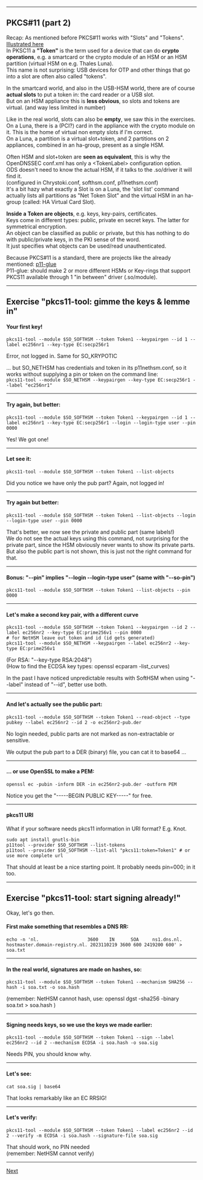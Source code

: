 ---------------------------------
## PKCS#11 (part 2)
Recap: As mentioned before PKCS#11 works with "Slots" and "Tokens".
[Illustrated here](https://github.com/tpm2-software/tpm2-pkcs11/blob/master/docs/illustrations/reader-slot-token-obj.png)  
In PKSC11 a **"Token"** is the term used for a device that can do **crypto operations**, e.g. a smartcard 
or the crypto module of an HSM or an HSM partition (virtual HSM on e.g. Thales Luna).  
This name is not surprising: USB devices for OTP and other things that go into a slot are often also called "tokens".

In the smartcard world, and also in the USB-HSM world, there are of
course **actual slots** to put a token in: the card reader or a USB slot.  
But on an HSM appliance this is **less obvious**, so slots and tokens are
virtual. (and way less limited in number)

Like in the real world, slots can also be **empty**, we saw this in the exercises.  
On a Luna, there is a (PCI?) card in the appliance with the crypto
module on it. This is the home of virtual non empty slots if I'm correct.  
On a Luna, a partition is a virtual slot+token, and 2 partitions on 2
appliances, combined in an ha-group, present as a single HSM.

Often HSM and slot+token are **seen as equivalent**, this is why the
OpenDNSSEC conf.xml has only a <TokenLabel\> configuration option.  
ODS doesn't need to know the actual HSM, if it talks to the .so/driver
it will find it.  
(configured in Chrystoki.conf, softhsm.conf, p11nethsm.conf)   
It's a bit hazy what exactly a Slot is on a Luna, the 'slot list' command
actually lists all partitions as "Net Token Slot" and the virtual HSM
in an ha-group (called: HA Virtual Card Slot).

**Inside a Token are objects**, e.g. keys, key-pairs, certificates.  
Keys come in different types: public, private en secret keys. The latter
for symmetrical encryption.  
An object can be classified as public or private, but this has nothing
to do with public/private keys, in the PKI sense of the word.  
It just specifies what objects can be used/read unauthenticated.

Because PKCS#11 is a standard, there are projects like the already mentioned:
[p11-glue](https://p11-glue.github.io/p11-glue/)  
P11-glue: should make 2 or more different HSMs or Key-rings that
support PKCS11 available through 1 "in between" driver (.so/module).  

-------------------
## Exercise "pkcs11-tool: gimme the keys & lemme in"
#### Your first key!
```
pkcs11-tool --module $SO_SOFTHSM --token Token1 --keypairgen --id 1 --label ec256nr1 --key-type EC:secp256r1
```    
Error, not logged in. Same for SO_KRYPOTIC  

... but SO_NETHSM has credentials and token in its p11nethsm.conf, so it works without supplying a pin or token on the command line:  
`pkcs11-tool --module $SO_NETHSM --keypairgen --key-type EC:secp256r1 --label "ec256nr1"`  

------------------------
#### Try again, but better:
```
pkcs11-tool --module $SO_SOFTHSM --token Token1 --keypairgen --id 1 --label ec256nr1 --key-type EC:secp256r1 --login --login-type user --pin 0000
```
Yes! We got one!

---------
#### Let see it:
```
pkcs11-tool --module $SO_SOFTHSM --token Token1 --list-objects
```
Did you notice we have only the pub part? Again, not logged in!

--------------
#### Try again but better:
```
pkcs11-tool --module $SO_SOFTHSM --token Token1 --list-objects --login --login-type user --pin 0000
```
That's better, we now see the private and public part (same labels!)  
We do not see the actual keys using this command, not surprising for the private part, since the HSM obviously never wants to show its private parts.  
But also the public part is not shown, this is just not the right command for that.

-------
#### Bonus: "--pin" implies "--login --login-type user"  (same with "--so-pin")
```
pkcs11-tool --module $SO_SOFTHSM --token Token1 --list-objects --pin 0000
```

------------
#### Let's make a second key pair, with a different curve
```
pkcs11-tool --module $SO_SOFTHSM --token Token1 --keypairgen --id 2 --label ec256nr2 --key-type EC:prime256v1 --pin 0000
# for NetHSM leave out token and id (id gets generated)
pkcs11-tool --module $SO_NETHSM --keypairgen --label ec256nr2 --key-type EC:prime256v1
```
 (For RSA: "--key-type RSA:2048")  
 (How to find the ECDSA key types: openssl ecparam -list_curves)

In the past I have noticed unpredictable results with SoftHSM when using "--label" instead of "--id", better use both.  

-----------
#### And let's actually see the public part:
```
pkcs11-tool --module $SO_SOFTHSM --token Token1 --read-object --type pubkey --label ec256nr2 --id 2 -o ec256nr2-pub.der
```
No login needed, public parts are not marked as non-extractable or sensitive.  

We output the pub part to a DER (binary) file, you can cat it to base64 ...

--------
#### ... or use OpenSSL to make a PEM:
```
openssl ec -pubin -inform DER -in ec256nr2-pub.der -outform PEM
```
Notice you get the "-----BEGIN PUBLIC KEY-----" for free.

-----------

#### pkcs11 URI
What if your software needs pkcs11 information in URI format? E.g. Knot.
```
sudo apt install gnutls-bin
p11tool --provider $SO_SOFTHSM --list-tokens
p11tool --provider $SO_SOFTHSM --list-all "pkcs11:token=Token1" # or use more complete url
```
That should at least be a nice starting point. It probably needs pin=000; in it too.

--------------------
## Exercise "pkcs11-tool: start signing already!"
Okay, let's go then.
#### First make something that resembles a DNS RR:
```
echo -n 'nl.                  3600    IN      SOA     ns1.dns.nl.    hostmaster.domain-registry.nl. 2023110219 3600 600 2419200 600' > soa.txt
```

----------------
#### In the real world, signatures are made on hashes, so:
```
pkcs11-tool --module $SO_SOFTHSM --token Token1 --mechanism SHA256 --hash -i soa.txt -o soa.hash
```
(remember: NetHSM cannot hash, use: openssl dgst -sha256 -binary soa.txt > soa.hash )

-------------------
#### Signing needs keys, so we use the keys we made earlier:
```
pkcs11-tool --module $SO_SOFTHSM --token Token1 --sign --label ec256nr2 --id 2 --mechanism ECDSA -i soa.hash -o soa.sig
```
Needs PIN, you should know why.

-----------
#### Let's see:
```
cat soa.sig | base64
```
That looks remarkably like an EC RRSIG!  

---------------
#### Let's verify:
```
pkcs11-tool --module $SO_SOFTHSM --token Token1 --label ec256nr2 --id 2 --verify -m ECDSA -i soa.hash --signature-file soa.sig
```
That should work, no PIN needed  
(remember: NetHSM cannot verify)


------------------
[Next](https://github.com/niek-sidn/hsm_workshop_nethsm/blob/main/Slide17.md)
